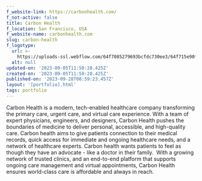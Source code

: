 ```yaml
---
f_website-link: https://carbonhealth.com/
f_not-active: false
title: Carbon Health
f_location: San Francisco, USA
f_website-name: carbonhealth.com
slug: carbon-health
f_logotype:
  url: >-
    https://uploads-ssl.webflow.com/64f7085279693bcfdc730ee3/64f715e90ff994dcd40c846c_CarbonHealth.png
  alt: null
updated-on: '2023-09-05T11:50:28.425Z'
created-on: '2023-09-05T11:50:28.425Z'
published-on: '2023-09-28T08:59:23.457Z'
layout: '[portfolio].html'
tags: portfolio
---
```


Carbon Health is a modern, tech-enabled healthcare company transforming the primary care, urgent care, and virtual care experience. With a team of expert physicians, engineers, and designers, Carbon Health pushes the boundaries of medicine to deliver personal, accessible, and high-quality care. Carbon health aims to give patients connection to their medical records, quick access for immediate and ongoing healthcare needs, and a network of healthcare experts. Carbon health wants patients to feel as though they have an advocate - like a doctor in their family.  With a growing network of trusted clinics, and an end-to-end platform that supports ongoing care management and virtual appointments, Carbon Health ensures world-class care is affordable and always in reach.
